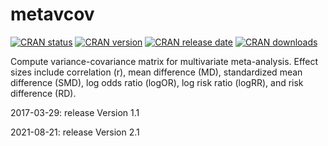 
#  metavcov <a href="https://cran.r-project.org/package=metavcov">


<!-- badges: start -->
[![CRAN status](https://cranchecks.info/badges/flavor/release/metavcov)](https://cran.r-project.org/web/checks/check_results_metavcov.html)
[![CRAN version](https://www.r-pkg.org/badges/version/metavcov)](https://cran.r-project.org/web/packages/metavcov/index.html)
[![CRAN release date](https://www.r-pkg.org/badges/last-release/metavcov)](https://cran.r-project.org/web/packages/metavcov/index.html)
[![CRAN downloads](https://cranlogs.r-pkg.org/badges/metavcov)](https://cran.r-project.org/web/packages/metavcov/index.html)
<!-- badges: end -->

Compute variance-covariance matrix for multivariate meta-analysis. Effect sizes include correlation (r), mean difference (MD), standardized mean difference (SMD), log odds ratio (logOR), log risk ratio (logRR), and risk difference (RD).
  
2017-03-29: release Version 1.1

2021-08-21: release Version 2.1 

